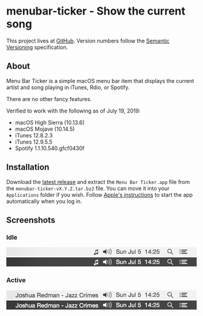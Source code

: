 # menubar-ticker - Show the current song

This project lives at [GitHub](http://github.com/serban/menubar-ticker). Version
numbers follow the [Semantic Versioning](http://semver.org) specification.


## About

Menu Bar Ticker is a simple macOS menu bar item that displays the current
artist and song playing in iTunes, Rdio, or Spotify.

There are no other fancy features.

Verified to work with the following as of July 19, 2019:

* macOS High Sierra (10.13.6)
* macOS Mojave (10.14.5)
* iTunes 12.8.2.3
* iTunes 12.9.5.5
* Spotify 1.1.10.540.gfcf0430f


## Installation

Download the
[latest release](http://github.com/serban/menubar-ticker/releases/latest) and
extract the `Menu Bar Ticker.app` file from the `menubar-ticker-vX.Y.Z.tar.bz2`
file. You can move it into your `Applications` folder if you wish. Follow
[Apple's instructions](https://support.apple.com/kb/ph25590) to start the app
automatically when you log in.


## Screenshots

### Idle
![Light - Idle](/screenshots/light-idle.png?raw=true)
![Dark - Idle](/screenshots/dark-idle.png?raw=true)

### Active
![Light - Active](/screenshots/light-active.png?raw=true)
![Dark - Active](/screenshots/dark-active.png?raw=true)
